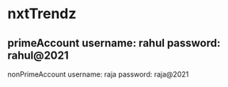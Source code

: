 # nxtTrendz

primeAccount 
username: rahul 
password: rahul@2021
---------------------
nonPrimeAccount 
username: raja 
password: raja@2021
